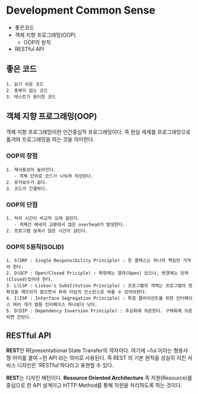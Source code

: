 # Development Common Sense

- 좋은코드 
- 객체 지향 프로그래밍(OOP)
  - OOP의 원칙
- RESTful API

## 좋은 코드
~~~
1. 읽기 쉬운 코드
2. 중복이 없는 코드
3. 테스트가 용이한 코드
~~~

## 객체 지향 프로그래밍(OOP)

객체 지향 프로그래밍이란 인간중심적 프로그래밍이다. 즉 현실 세계를 프로그래밍으로 옮겨와 프로그래밍을 하는 것을 의미한다.

### OOP의 장점
~~~
1. 재사용성이 높아진다.
   - 객체 단위로 코드가 나눠져 작성된다.
2. 유지보수가 쉽다.
3. 코드가 간결하다.
~~~

### OOP의 단점
~~~
1. 처리 시간이 비교적 오래 걸린다.
   - 객체간 메세지 교환에서 많은 overhead가 발생한다.
2. 프로그램 설계시 많은 시간이 걸린다.
~~~

### OOP의 5원칙(SOLID)
~~~
1. S(SRP : Single Responsibility Principle) : 한 클래스는 하나의 책임만 가져야 한다.
2. O(OCP : Open/Closed Priciple) : 확장에는 열려(Open) 있으나, 변경에는 닫혀(Closed)있어야 한다.
3. L(LSP : Liskov's Substitution Principle) : 프로그램의 객체는 프로그램의 정확성을 깨뜨리지 않으면서 하위 타입의 인스턴스로 바꿀 수 있어야한다.
4. I(ISP : Interface Segregation Principle) : 특정 클라이언트를 위한 인터페이스 여러 개가 범용 인터페이스 하나보다 낫다.
5. D(DIP : Dependency Inversion Principle) : 추상화에 의존한다. 구체화에 의존하면 안된다.
~~~

## RESTful API

**REST**란 REpresentational State Transfer의 약자이다. 여기에 ~ful 이라는 형용사형 어미를 붙여 ~한 API 라는 의미로 사용된다. 즉 REST 의 기본 원칙을 성실히 지킨 서비스 디자인은 'RESTful'하다라고 표현할 수 있다.

**REST**는 디자인 패턴이다. **Resource Oriented Architecture** 즉 자원(Resource)를 중심으로 한 API 설계이고 HTTP Method를 통해 자원을 처리하도록 하는 것이다.

